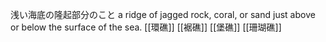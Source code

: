浅い海底の隆起部分のこと
a ridge of jagged rock, coral, or sand just above or below the surface of the sea.
[[環礁]]
[[裾礁]]
[[堡礁]]
[[珊瑚礁]]